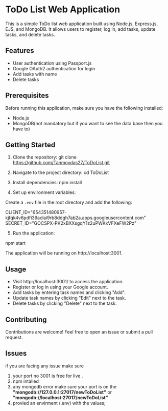 # ToDo List Web Application

This is a simple ToDo list web application built using Node.js, Express.js, EJS, and MongoDB. It allows users to register, log in, add tasks, update tasks, and delete tasks.

## Features

- User authentication using Passport.js
- Google OAuth2 authentication for login
- Add tasks with name
- Delete tasks

## Prerequisites

Before running this application, make sure you have the following installed:

- Node.js
- MongoDB(not mandatory but if you want to see the data base then you have to)

## Getting Started

1. Clone the repository:
   git clone https://github.com/Tanmoydas27/ToDoList.git

2. Navigate to the project directory:
   cd ToDoList

3. Install dependencies:
   npm install


4. Set up environment variables:

Create a `.env` file in the root directory and add the following:

CLIENT_ID="654351480957-kjfqk4v6pdfi39aclai9rb8ddgh7ab2a.apps.googleusercontent.com"
SECRET_ID="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"



5. Run the application:

npm start


The application will be running on http://localhost:3001.

## Usage

- Visit http://localhost:3001/ to access the application.
- Register or log in using your Google account.
- Add tasks by entering task names and clicking "Add".
- Update task names by clicking "Edit" next to the task.
- Delete tasks by clicking "Delete" next to the task.

## Contributing

Contributions are welcome! Feel free to open an issue or submit a pull request.

## Issues
if you are facing any issue make sure 
   1. your port no 3001 is free for live .
   2. npm intalled
   3. any mongodb error make sure your port is on the **"mongodb://127.0.0.1:27017/newToDoList"** or **"mongodb://localhost:27017/newToDoList"**
   4. provied an envirment (.env) with the values;


